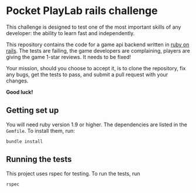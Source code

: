 Pocket PlayLab rails challenge
==============================

This challenge is designed to test one of the most important skills of any
developer: the ability to learn fast and independently.

This repository contains the code for a game api backend written in [ruby on
rails](http://rubyonrails.org/). The tests are failing, the game developers are
complaining, players are giving the game 1-star reviews. It needs to be fixed!

Your mission, should you choose to accept it, is to clone the repository, fix
any bugs, get the tests to pass, and submit a pull request with your changes.

**Good luck!**


Getting set up
--------------

You will need ruby version 1.9 or higher. The dependencies are listed in the
`Gemfile`. To install them, run:

    bundle install


Running the tests
-----------------

This project uses rspec for testing. To run the tests, run

    rspec
